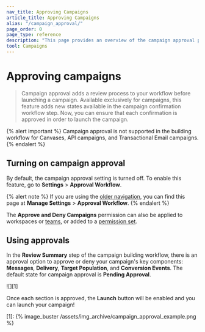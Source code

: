 ```yaml
---
nav_title: Approving Campaigns
article_title: Approving Campaigns
alias: "/campaign_approval/"
page_order: 0
page_type: reference
description: "This page provides an overview of the campaign approval process."
tool: Campaigns
---
```


# Approving campaigns

> Campaign approval adds a review process to your workflow before launching a campaign. Available exclusively for campaigns, this feature adds new states available in the campaign confirmation workflow step. Now, you can ensure that each confirmation is approved in order to launch the campaign.

{% alert important %}
Campaign approval is not supported in the building workflow for Canvases, API campaigns, and Transactional Email campaigns.
{% endalert %}

## Turning on campaign approval

By default, the campaign approval setting is turned off. To enable this feature, go to **Settings** > **Approval Workflow**.

{% alert note %}
If you are using the [older navigation]({{site.baseurl}}/navigation), you can find this page at **Manage Settings** > **Approval Workflow**.
{% endalert %}

The **Approve and Deny Campaigns** permission can also be applied to workspaces or [teams]({{site.baseurl}}/user_guide/administrative/app_settings/manage_your_braze_users/teams/), or added to a [permission set]({{site.baseurl}}/user_guide/administrative/app_settings/manage_your_braze_users/user_permissions/#permission-sets).

## Using approvals

In the **Review Summary** step of the campaign building workflow, there is an approval option to approve or deny your campaign's key components: **Messages**, **Delivery**, **Target Population**, and **Conversion Events**. The default state for campaign approval is **Pending Approval**. 

![][1]

Once each section is approved, the **Launch** button will be enabled and you can launch your campaign! 

[1]: {% image_buster /assets/img_archive/campaign_approval_example.png %} 

